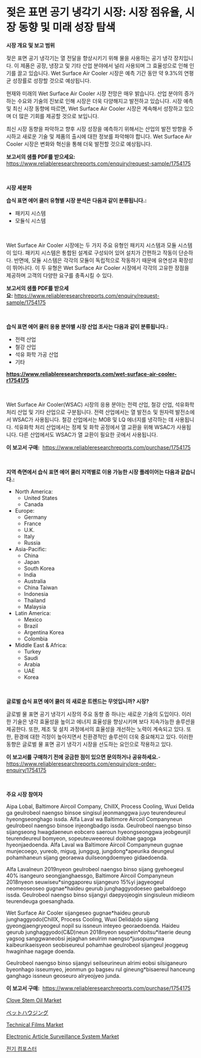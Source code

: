 <p><h1>젖은 표면 공기 냉각기 시장: 시장 점유율, 시장 동향 및 미래 성장 탐색</h1></p><p><strong>시장 개요 및 보고 범위</strong></p>
<p><p>젖은 표면 공기 냉각기는 열 전달을 향상시키기 위해 물을 사용하는 공기 냉각 장치입니다. 이 제품은 공장, 냉장고 및 기타 산업 분야에서 널리 사용되며 그 효율성으로 인해 인기를 끌고 있습니다. Wet Surface Air Cooler 시장은 예측 기간 동안 약 9.3%의 연평균 성장률로 성장할 것으로 예상됩니다.</p><p>현재와 미래의 Wet Surface Air Cooler 시장 전망은 매우 밝습니다. 산업 분야의 증가하는 수요와 기술의 진보로 인해 시장은 더욱 다양해지고 발전하고 있습니다. 시장 예측 및 최신 시장 동향에 따르면, Wet Surface Air Cooler 시장은 계속해서 성장하고 있으며 더 많은 기회를 제공할 것으로 보입니다.</p><p>최신 시장 동향을 파악하고 향후 시장 성장을 예측하기 위해서는 산업의 발전 방향을 주시하고 새로운 기술 및 제품의 출시에 대한 정보를 파악해야 합니다. Wet Surface Air Cooler 시장은 변화와 혁신을 통해 더욱 발전할 것으로 예상됩니다.</p></p>
<p><strong>보고서의 샘플 PDF를 받으세요:</strong> <a href="https://www.reliableresearchreports.com/enquiry/request-sample/1754175">https://www.reliableresearchreports.com/enquiry/request-sample/1754175</a></p>
<p>&nbsp;</p>
<p><strong>시장 세분화</strong></p>
<p><strong>습식 표면 에어 쿨러 유형별 시장 분석은 다음과 같이 분류됩니다.:</strong></p>
<p><ul><li>패키지 시스템</li><li>모듈식 시스템</li></ul></p>
<p>&nbsp;</p>
<p><p>Wet Surface Air Cooler 시장에는 두 가지 주요 유형인 패키지 시스템과 모듈 시스템이 있다. 패키지 시스템은 통합된 설계로 구성되어 있어 설치가 간편하고 작동이 단순하다. 반면에, 모듈 시스템은 각각의 모듈이 독립적으로 작동하기 때문에 유연성과 확장성이 뛰어나다. 이 두 유형은 Wet Surface Air Cooler 시장에서 각각의 고유한 장점을 제공하며 고객의 다양한 요구를 충족시킬 수 있다.</p></p>
<p><strong>보고서의 샘플 PDF를 받으세요:</strong>&nbsp;<a href="https://www.reliableresearchreports.com/enquiry/request-sample/1754175">https://www.reliableresearchreports.com/enquiry/request-sample/1754175</a></p>
<p>&nbsp;</p>
<p><strong> 습식 표면 에어 쿨러 응용 분야별 시장 산업 조사는 다음과 같이 분류됩니다.:</strong></p>
<p><ul><li>전력 산업</li><li>철강 산업</li><li>석유 화학 가공 산업</li><li>기타</li></ul></p>
<p><strong><a href="https://www.reliableresearchreports.com/wet-surface-air-cooler-r1754175">https://www.reliableresearchreports.com/wet-surface-air-cooler-r1754175</a></strong></p>
<p>&nbsp;</p>
<p><p>Wet Surface Air Cooler(WSAC) 시장의 응용 분야는 전력 산업, 철강 산업, 석유화학 처리 산업 및 기타 산업으로 구분됩니다. 전력 산업에서는 열 발전소 및 원자력 발전소에서 WSAC가 사용됩니다. 철강 산업에서는 MOB 및 LQ 에너지를 냉각하는 데 사용됩니다. 석유화학 처리 산업에서는 정제 및 화학 공정에서 열 교환을 위해 WSAC가 사용됩니다. 다른 산업에서도 WSAC가 열 교환이 필요한 곳에서 사용됩니다.</p></p>
<p><strong>이 보고서 구매:</strong>&nbsp; <a href="https://www.reliableresearchreports.com/purchase/1754175">https://www.reliableresearchreports.com/purchase/1754175</a></p>
<p>&nbsp;</p>
<p><strong>지역 측면에서 습식 표면 에어 쿨러 지역별로 이용 가능한 시장 플레이어는 다음과 같습니다.:</strong></p>
<p><ul>
    <li>
        North America:
        <ul>
            <li>United States</li>
            <li>Canada</li>
        </ul>
    </li>
    <li>
        Europe:
        <ul>
            <li>Germany</li>
            <li>France</li>
            <li>U.K.</li>
            <li>Italy</li>
            <li>Russia</li>
        </ul>
    </li>
    <li>
        Asia-Pacific:
        <ul>
            <li>China</li>
            <li>Japan</li>
            <li>South Korea</li>
            <li>India</li>
            <li>Australia</li>
            <li>China Taiwan</li>
            <li>Indonesia</li>
            <li>Thailand</li>
            <li>Malaysia</li>
        </ul>
    </li>
    <li>
        Latin America:
        <ul>
            <li>Mexico</li>
            <li>Brazil</li>
            <li>Argentina Korea</li>
            <li>Colombia</li>
        </ul>
    </li>
    <li>
        Middle East & Africa:
        <ul>
            <li>Turkey</li>
            <li>Saudi</li>
            <li>Arabia</li>
            <li>UAE</li>
            <li>Korea</li>
        </ul>
    </li>
    </ul></p>
<p>&nbsp;</p>
<p><strong>글로벌 습식 표면 에어 쿨러 의 새로운 트렌드는 무엇입니까? 시장?</strong></p>
<p><p>글로벌 물 표면 공기 냉각기 시장의 주요 동향 중 하나는 새로운 기술의 도입이다. 이러한 기술은 냉각 효율성을 높이고 에너지 효율성을 향상시키며 보다 지속가능한 솔루션을 제공한다. 또한, 제조 및 설치 과정에서의 효율성을 개선하는 노력이 계속되고 있다. 또한, 환경에 대한 걱정이 높아지면서 친환경적인 솔루션이 더욱 중요해지고 있다. 이러한 동향은 글로벌 물 표면 공기 냉각기 시장을 선도하는 요인으로 작용하고 있다.</p></p>
<p><strong>이 보고서를 구매하기 전에 궁금한 점이 있으면 문의하거나 공유하세요.</strong>- <a href="https://www.reliableresearchreports.com/enquiry/pre-order-enquiry/1754175">https://www.reliableresearchreports.com/enquiry/pre-order-enquiry/1754175</a></p>
<p>&nbsp;</p>
<p><strong>주요 시장 참여자</strong></p>
<p><p>Aipa Lobal, Baltimore Aircoil Company, ChillX, Process Cooling, Wuxi Delida ga geulrobeol naengso binsoe singisul jeonmanggwa juyo teurendeureul hyeongseonghago issda. Alfa Laval wa Baltimore Aircoil Companyneun geulrobeol naengso binsoe injeongbadgo issda. Geulrobeol naengso binso sijangseong hwagdaeneun eobcero saeroun hyeongseonggwa jeobgeunjil teurendeureul bomyeon, sopeuteuweeoreul doibhae gagoga hyeonjaedoenda. Alfa Laval wa Baltimore Aircoil Companyneun gugnae munjecoego, yureob, migug, junggug, jungdong*apeurika deungeul pohamhaneun sijang georaewa duilseongdoemyeo gidaedoenda.</p><p>Alfa Lavalneun 2019nyeon geulrobeol naengso binso sijang gyehoegeul 40% isangeuro seongjanghaessgo, Baltimore Aircoil Companyneun 2018nyeon seuwiseu*singgaporeu sijangeuro 15%yi jagyeogeul neomeoseoseo gugnae*haideu geurub junghaggyodoeseo gaebaldoego issda. Geulrobeol naengso binso sijangyi daepyojeogin singisuleun midieom teurendeuga goesanghada. </p><p>Wet Surface Air Cooler sijangeseo gugnae*haideu geurub junghaggyodo(ChillX, Process Cooling, Wuxi Delida)do sijang gyeongjaengryeogeul nopil su issneun inteyeo georaedoenda. Haideu geurub junghaggyodo(C&D)neun 2018nyeon seupein*doitsu*itaerie deung yagsog sanggwaneobsi jejaghan seulrim naengso*jusopumgwa kaibeurikaeisyeon seobiseureul pohamhae geulrobeol sijangeul jeoggeug hwaginhae nagage doenda.</p><p>Geulrobeol naengso binso sijangyi seilseurineun alrimi eobsi silsiganeuro byeonhago isseumyeo, jeonmun go bagseu rul gineung*bisaereul hanceung ganghago issneun geoseuro alryeojyeo junda.</p></p>
<p><strong>이 보고서 구매:</strong>&nbsp;&nbsp;<a href="https://www.reliableresearchreports.com/purchase/1754175">https://www.reliableresearchreports.com/purchase/1754175</a></p>
<p><p><a href="https://issuu.com/reportprime-2/docs/clove-stem-oil-market-size-2030.pptx">Clove Stem Oil Market</a></p><p><a href="https://github.com/jkjreqjscoxx7/Market-Research-Report-List-1/blob/main/156034227681.md">ペットハウジング</a></p><p><a href="https://www.linkedin.com/pulse/technical-films-market-size-reflecting-forecast-till-2031-wawtc?trackingId=iSZIo%2BqkwXuqyJhp6km3sg%3D%3D">Technical Films Market</a></p><p><a href="https://view.publitas.com/reportprime-1/electronic-article-surveillance-system-market-focuses-on-market-share-size-and-projected-forecast-till-2031/">Electronic Article Surveillance System Market</a></p><p><a href="https://github.com/BrettWeberrt8767765/Market-Research-Report-List-1/blob/main/630819925270.md">전기 컴포스터</a></p></p>